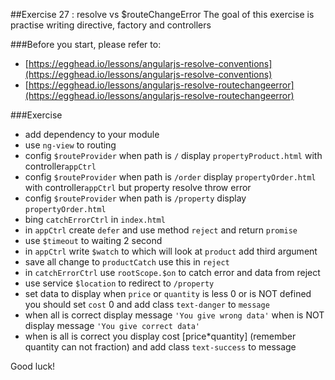##Exercise 27 : resolve vs $routeChangeError
The goal of this exercise is practise writing directive, factory and controllers

###Before you start, please refer to:
* [https://egghead.io/lessons/angularjs-resolve-conventions](https://egghead.io/lessons/angularjs-resolve-conventions)
* [https://egghead.io/lessons/angularjs-resolve-routechangeerror](https://egghead.io/lessons/angularjs-resolve-routechangeerror)

###Exercise
* add dependency to your module
* use ```ng-view``` to routing
* config ```$routeProvider``` when path is ```/``` display  ```propertyProduct.html``` with controller```appCtrl```
* config ```$routeProvider``` when path is ```/order``` display  ```propertyOrder.html``` with controller```appCtrl``` but property
 resolve throw error
* config ```$routeProvider``` when path is ```/property``` display  ```propertyOrder.html```
* bing ```catchErrorCtrl``` in ```index.html```
* in ```appCtrl``` create ```defer``` and use method ```reject``` and return ```promise```
* use ```$timeout``` to waiting 2 second
* in ```appCtrl``` write ```$watch``` to which will look at ```product``` add third argument
* save all change to ```productCatch``` use this in ```reject```
* in ```catchErrorCtrl``` use ```rootScope.$on``` to catch error and data from reject
* use service ```$location``` to redirect to ```/property```
* set data to display when ```price``` or ```quantity``` is less 0 or is NOT defined you should set ```cost``` 0 and add class ```text-danger``` to ```message```
* when all is correct display message ```'You give wrong data'``` when is NOT display message ```'You give correct data'```
* when is all is correct you display cost [price*quantity] (remember quantity can not fraction) and add class ```text-success``` to message



Good luck!